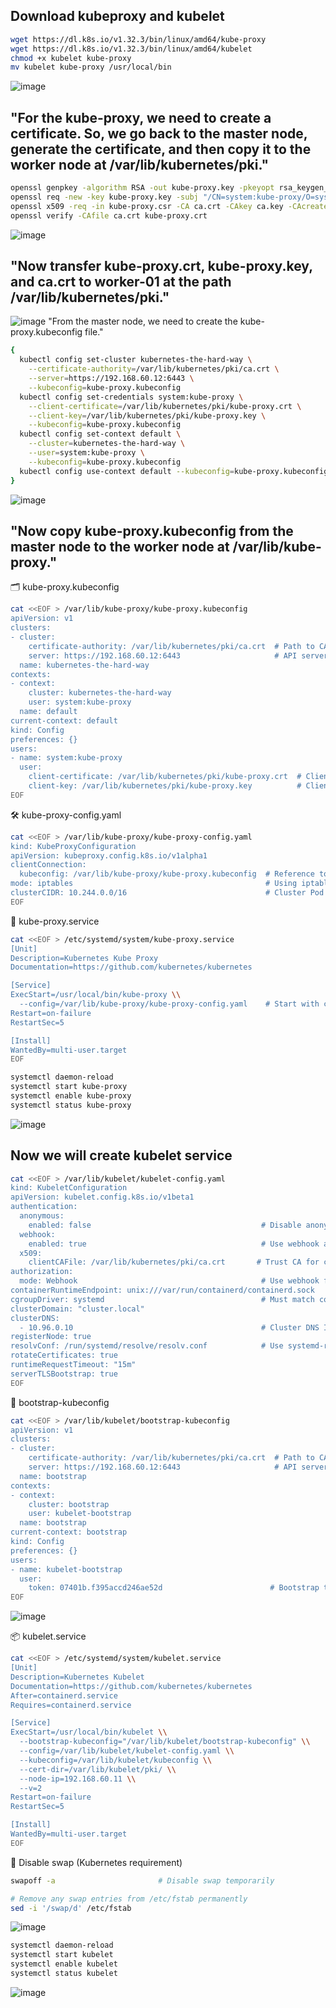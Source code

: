 ## Download kubeproxy and kubelet
```bash
wget https://dl.k8s.io/v1.32.3/bin/linux/amd64/kube-proxy
wget https://dl.k8s.io/v1.32.3/bin/linux/amd64/kubelet
chmod +x kubelet kube-proxy
mv kubelet kube-proxy /usr/local/bin
```
![image](https://github.com/user-attachments/assets/8f1053dc-e91f-4fe7-ad50-f67478db188f)
## "For the kube-proxy, we need to create a certificate. So, we go back to the master node, generate the certificate, and then copy it to the worker node at /var/lib/kubernetes/pki."
```bash
openssl genpkey -algorithm RSA -out kube-proxy.key -pkeyopt rsa_keygen_bits:2048
openssl req -new -key kube-proxy.key -subj "/CN=system:kube-proxy/O=system:node-proxier" -out kube-proxy.csr
openssl x509 -req -in kube-proxy.csr -CA ca.crt -CAkey ca.key -CAcreateserial -out kube-proxy.crt -days 1000
openssl verify -CAfile ca.crt kube-proxy.crt
```
![image](https://github.com/user-attachments/assets/76a2176c-80f7-481e-9da9-c689269d9e58)
## "Now transfer kube-proxy.crt, kube-proxy.key, and ca.crt to worker-01 at the path /var/lib/kubernetes/pki."
![image](https://github.com/user-attachments/assets/4a785ab8-ad78-4174-b2f3-3dadde4f92da)
"From the master node, we need to create the kube-proxy.kubeconfig file."
```bash
{
  kubectl config set-cluster kubernetes-the-hard-way \
    --certificate-authority=/var/lib/kubernetes/pki/ca.crt \
    --server=https://192.168.60.12:6443 \
    --kubeconfig=kube-proxy.kubeconfig
  kubectl config set-credentials system:kube-proxy \
    --client-certificate=/var/lib/kubernetes/pki/kube-proxy.crt \
    --client-key=/var/lib/kubernetes/pki/kube-proxy.key \
    --kubeconfig=kube-proxy.kubeconfig
  kubectl config set-context default \
    --cluster=kubernetes-the-hard-way \
    --user=system:kube-proxy \
    --kubeconfig=kube-proxy.kubeconfig
  kubectl config use-context default --kubeconfig=kube-proxy.kubeconfig
}
```
![image](https://github.com/user-attachments/assets/cce1fa55-57fa-4a0c-b06b-58efef45fed1)
## "Now copy kube-proxy.kubeconfig from the master node to the worker node at /var/lib/kube-proxy."
🗂️ kube-proxy.kubeconfig
```bash
cat <<EOF > /var/lib/kube-proxy/kube-proxy.kubeconfig
apiVersion: v1
clusters:
- cluster:
    certificate-authority: /var/lib/kubernetes/pki/ca.crt  # Path to CA cert
    server: https://192.168.60.12:6443                     # API server address
  name: kubernetes-the-hard-way
contexts:
- context:
    cluster: kubernetes-the-hard-way
    user: system:kube-proxy
  name: default
current-context: default
kind: Config
preferences: {}
users:
- name: system:kube-proxy
  user:
    client-certificate: /var/lib/kubernetes/pki/kube-proxy.crt  # Client cert
    client-key: /var/lib/kubernetes/pki/kube-proxy.key          # Client key
EOF
```
🛠️ kube-proxy-config.yaml
```bash
cat <<EOF > /var/lib/kube-proxy/kube-proxy-config.yaml
kind: KubeProxyConfiguration
apiVersion: kubeproxy.config.k8s.io/v1alpha1
clientConnection:
  kubeconfig: /var/lib/kube-proxy/kube-proxy.kubeconfig  # Reference to kubeconfig
mode: iptables                                           # Using iptables mode
clusterCIDR: 10.244.0.0/16                               # Cluster Pod CIDR range
EOF
```
🔧 kube-proxy.service
```bash
cat <<EOF > /etc/systemd/system/kube-proxy.service
[Unit]
Description=Kubernetes Kube Proxy
Documentation=https://github.com/kubernetes/kubernetes

[Service]
ExecStart=/usr/local/bin/kube-proxy \\
  --config=/var/lib/kube-proxy/kube-proxy-config.yaml    # Start with config file
Restart=on-failure
RestartSec=5

[Install]
WantedBy=multi-user.target
EOF
```
```bash
systemctl daemon-reload
systemctl start kube-proxy
systemctl enable kube-proxy
systemctl status kube-proxy
```
![image](https://github.com/user-attachments/assets/9496bc1b-331c-4b2e-bc2f-1d97acf1dec4)

## Now we will create kubelet service

```bash
cat <<EOF > /var/lib/kubelet/kubelet-config.yaml
kind: KubeletConfiguration
apiVersion: kubelet.config.k8s.io/v1beta1
authentication:
  anonymous:
    enabled: false                                      # Disable anonymous access
  webhook:
    enabled: true                                       # Use webhook authentication
  x509:
    clientCAFile: /var/lib/kubernetes/pki/ca.crt       # Trust CA for client certs
authorization:
  mode: Webhook                                         # Use webhook for authorization
containerRuntimeEndpoint: unix:///var/run/containerd/containerd.sock
cgroupDriver: systemd                                   # Must match containerd config
clusterDomain: "cluster.local"
clusterDNS:
  - 10.96.0.10                                          # Cluster DNS IP
registerNode: true
resolvConf: /run/systemd/resolve/resolv.conf            # Use systemd-resolved config
rotateCertificates: true
runtimeRequestTimeout: "15m"
serverTLSBootstrap: true
EOF
```
🔑 bootstrap-kubeconfig
```bash
cat <<EOF > /var/lib/kubelet/bootstrap-kubeconfig
apiVersion: v1
clusters:
- cluster:
    certificate-authority: /var/lib/kubernetes/pki/ca.crt  # Path to CA cert
    server: https://192.168.60.12:6443                     # API server address
  name: bootstrap
contexts:
- context:
    cluster: bootstrap
    user: kubelet-bootstrap
  name: bootstrap
current-context: bootstrap
kind: Config
preferences: {}
users:
- name: kubelet-bootstrap
  user:
    token: 07401b.f395accd246ae52d                        # Bootstrap token (must match bootstrap-token secret)
EOF
```
![image](https://github.com/user-attachments/assets/4e64a3ad-bff3-47c2-becb-8b5bf859879f)

📦 kubelet.service
```bash
cat <<EOF > /etc/systemd/system/kubelet.service
[Unit]
Description=Kubernetes Kubelet
Documentation=https://github.com/kubernetes/kubernetes
After=containerd.service
Requires=containerd.service

[Service]
ExecStart=/usr/local/bin/kubelet \\
  --bootstrap-kubeconfig="/var/lib/kubelet/bootstrap-kubeconfig" \\
  --config=/var/lib/kubelet/kubelet-config.yaml \\
  --kubeconfig=/var/lib/kubelet/kubeconfig \\
  --cert-dir=/var/lib/kubelet/pki/ \\
  --node-ip=192.168.60.11 \\
  --v=2
Restart=on-failure
RestartSec=5

[Install]
WantedBy=multi-user.target
EOF
```
🧹 Disable swap (Kubernetes requirement)
```bash
swapoff -a                       # Disable swap temporarily

# Remove any swap entries from /etc/fstab permanently
sed -i '/swap/d' /etc/fstab
```
![image](https://github.com/user-attachments/assets/0523e286-8ccc-425d-a2d6-d62ff5065536)

```bash
systemctl daemon-reload
systemctl start kubelet
systemctl enable kubelet
systemctl status kubelet
```
![image](https://github.com/user-attachments/assets/28e784f1-3603-4702-b57e-7ca308cf6235)
